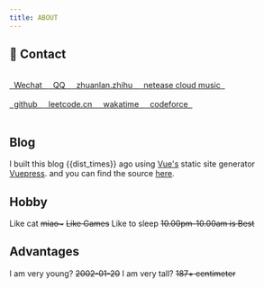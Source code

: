 ```yaml
---
title: ABOUT
---
```


## 📌 Contact 

</br>

<span class="contact">
<a href="https://pic4.zhimg.com/v2-6cd96e76699f0459b35aa58ff3577267_r.jpg" title="fwei142857"> &nbsp Wechat &nbsp  </a>
</span>

<span class="contact">
<a href="https://pic1.zhimg.com/v2-65f5e198d3f046fdb668f8d4838b4050_r.jpg" title="2480417969"> &nbsp QQ &nbsp </a>
</span>


<span class="contact">
<a href="https://zhuanlan.zhihu.com/fengwei2002" title="weirdo"> &nbsp zhuanlan.zhihu &nbsp </a>
</span>

<span class="contact">
<a href="http://music.163.com/m/user/home?id=440040659" title="psychonaut1f">  &nbsp netease cloud music &nbsp </a>
</span>

</br>

</br>

<span class="contact">
<a href="https://github.com/fengwei2002" title="fengwei2002"> &nbsp github &nbsp </a>
</span>

<span class="contact">
<a href="https://leetcode-cn.com/u/fengwei2002/" title="fengwei2002"> &nbsp leetcode.cn &nbsp </a>
</span>

<span class="contact">
<a href="https://wakatime.com/@fengwei2002" title="fengwei2002"> &nbsp wakatime &nbsp </a>
</span>

<span class="contact">
<a href="http://codeforces.com/profile/KONNG#" title="KONNG"> &nbsp codeforce &nbsp </a>
</span>

</br>

</br>

## Blog
I built this blog {{dist_times}} ago using [Vue's](https://cn.vuejs.org/index.html) static site generator [Vuepress](https://vuepress.vuejs.org/zh/). 
and you can find the source [here](https://github.com/fengwei2002/feng-w.cn).


## Hobby

Like cat ~~miao\~~~
~~Like Games~~
Like to sleep ~~10.00pm-10.00am is Best~~

## Advantages

I am very young? ~~2002-01-20~~
I am very tall? ~~187+ centimeter~~

<script>
    export default {
        props: ['slot-key'],
        data() {
            return {
                dist_times: "xx days xx h xx m xx s"
            };
        },
        methods: {
            refresh() {
                let start_date = '2020-01-20 00:15:00.0';
                start_date = start_date.substring(0, 19);
                start_date = start_date.replace(/-/g, '/');
                let start_timestamp = new Date(start_date).getTime();
                let now_timestamp = new Date();

                let dist_timestamp = now_timestamp - start_timestamp;
                let dist_days = Math.floor(dist_timestamp / (24 * 3600 * 1000));
                let dist_hours = Math.floor((dist_timestamp % (24 * 3600 * 1000)) / (3600 * 1000));
                let dist_mins = Math.floor((dist_timestamp % (3600 * 1000)) / (60 * 1000));
                let dist_secs = Math.floor((dist_timestamp % (60 * 1000)) / 1000);
                this.dist_times = `${dist_days} days ${dist_hours} h ${dist_mins} m ${dist_secs} s`;
            }
        },
        mounted() {
            this.refresh();
            setInterval(this.refresh, 1000);
        }
    }
</script>

<link rel="stylesheet" href="https://ico.z01.com/zico.min.css">
